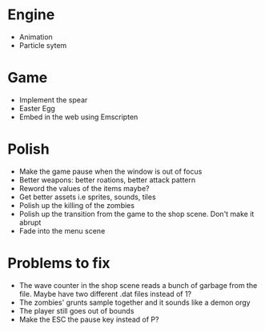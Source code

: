 # Engine
- Animation
- Particle sytem 

# Game
- Implement the spear
- Easter Egg
- Embed in the web using Emscripten

# Polish
- Make the game pause when the window is out of focus
- Better weapons: better roations, better attack pattern
- Reword the values of the items maybe?
- Get better assets i.e sprites, sounds, tiles
- Polish up the killing of the zombies
- Polish up the transition from the game to the shop scene. Don't make it abrupt
- Fade into the menu scene

# Problems to fix 
- The wave counter in the shop scene reads a bunch of garbage from the file. Maybe have two different .dat files instead of 1?
- The zombies' grunts sample together and it sounds like a demon orgy
- The player still goes out of bounds
- Make the ESC the pause key instead of P?
